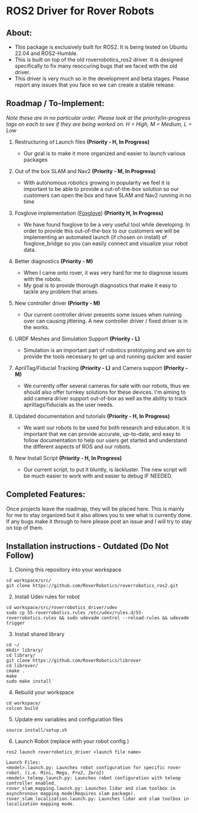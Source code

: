 # ROS2 Driver for Rover Robots
## About:
- This package is exclusively built for ROS2. It is being tested on Ubuntu 22.04 and ROS2-Humble.
- This is built on top of the old roverrobotics_ros2 driver. It is designed specifically to fix many reoccuring bugs that we faced with the old driver.
- This driver is very much so in the development and beta stages. Please report any issues that you face so we can create a stable release.

## Roadmap / To-Implement:
*Note these are in no particular order. Please look at the priority/in-progress tags on each to see if they are being worked on. H = High, M = Medium, L = Low*

1) Restructuring of Launch files **(Priority - H, In Progress)**
	- Our goal is to make it more organized and easier to launch various packages
2) Out of the box SLAM and Nav2 **(Priority - M, In Progress)**
	- With autonomous robotics growing in popularity we feel it is important to be able to provide a out-of-the-box solution so our customers can open the box and have SLAM and Nav2 running in no time
3) Foxglove implementation ([Foxglove](https://foxglove.dev/)) **(Priority H, In Progress)**
	- We have found foxglove to be a very useful tool while developing. In order to provide this out-of-the-box to our customers we will be implementing an automated launch (if chosen on install) of foxglove_bridge so you can easily connect and visualize your robot data.
4) Better diagnostics **(Priority - M)**
	- When I came onto rover, it was very hard for me to diagnose issues with the robots.
	- My goal is to provide thorough diagnostics that make it easy to tackle any problem that arises.
5) New controller driver **(Priority - M)**
	- Our current controller driver presents some issues when running over can causing jittering. A new controller driver / fixed driver is in the works.
6) URDF Meshes and Simulation Support **(Priority - L)**
	- Simulation is an important part of robotics prototyping and we aim to provide the tools necessary to get up and running quicker and easier
	
7) AprilTag/Fiducial Tracking **(Priority - L)** and Camera support **(Priority - M)**
	- We currently offer several cameras for sale with our robots, thus we should also offer turnkey solutions for these devices. I'm aiming to add camera driver support out-of-box as well as the ability to track apriltags/fiducials as the user needs.
8) Updated documentation and tutorials **(Priority - H, In Progress)**
	- We want our robots to be used for both research and education. It is important that we can provide accurate, up-to-date, and easy to follow documentation to help our users get started and understand the different aspects of ROS and our robots.
9) New Install Script **(Priority - H, In Progress)**
	- Our current script, to put it bluntly, is lackluster. The new script will be much easier to work with and easier to debug IF NEEDED.

## Completed Features:
Once projects leave the roadmap, they will be placed here. This is mainly for me to stay organized but it also allows you to see what is currently done. If any bugs make it through to here please post an issue and I will try to stay on top of them.

## Installation instructions - Outdated (Do Not Follow)

1. Cloning this repository into your workspace
```
cd workspace/src/
git clone https://github.com/RoverRobotics/roverrobotics_ros2.git
```
2. Install Udev rules for robot
```
cd workspace/src/roverrobotics_driver/udev
sudo cp 55-roverrobotics.rules /etc/udev/rules.d/55-roverrobotics.rules && sudo udevadm control --reload-rules && udevadm trigger
```
3. Install shared library
``` 
cd ~/
mkdir library/
cd library/
git clone https://github.com/RoverRobotics/librover
cd librover/
cmake .
make
sudo make install 
```
4. Rebuild your workspace
```
cd workspace/
colcon build
```
5. Update env variables and configuration files 
```
source install/setup.sh
```
6. Launch Robot (replace <launch file name> with your robot config.)
```
ros2 launch roverrobotics_driver <launch file name>
```
  ```
  Launch Files:
  <model>.launch.py: Launches robot configuration for specific rover robot. (i.e. Mini, Mega, Pro2, Zero2)
  <model>_teleop.launch.py: Launches robot configuration with teleop controller enabled.
  rover_slam_mapping.launch.py: Launches lidar and slam toolbox in asynchronous mapping mode(Requires slam package).
  rover_slam_localization.launch.py: Launches lidar and slam toolbox in localization mapping mode.
  ```
